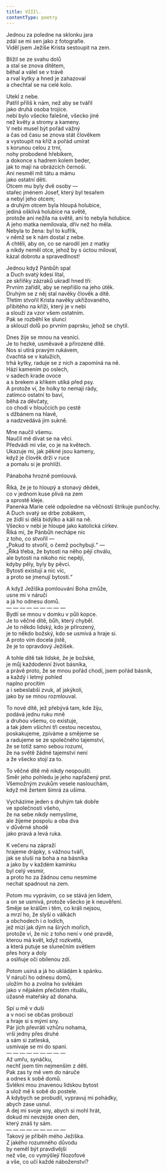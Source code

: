 ```yaml
---
title: VIII\.
contentType: poetry
---
```


<section>

Jednou za poledne na sklonku jara  
zdál se mi sen jako z fotografie.  
Viděl jsem Ježíše Krista sestoupit na zem.

</section>

<section>

Blížil se ze svahu dolů  
a stal se znova dítětem,  
běhal a válel se v trávě  
a rval kytky a hned je zahazoval  
a chechtal se na celé kolo.

</section>

<section>

Utekl z nebe.  
Patřil příliš k nám, než aby se tvářil  
jako druhá osoba trojice.  
nebi bylo všecko falešné, všecko jiné  
než květy a stromy a kameny.  
V nebi musel být pořád vážný  
a čas od času se znova stát člověkem  
a vystoupit na kříž a pořád umírat  
s korunou celou z trní,  
nohy probodené hřebíkem,  
a dokonce s hadrem kolem beder,  
jak to mají na obrázcích černoši.  
Ani nesměl mít tátu a mámu  
jako ostatní děti.  
Otcem mu byly dvě osoby —  
stařec jménem Josef, který byl tesařem  
a nebyl jeho otcem;  
a druhým otcem byla hloupá holubice,  
jediná ošklivá holubice na světě,  
protože ani nežila na světě, ani to nebyla holubice.  
A jeho matka nemilovala, dřív než ho měla.  
Nebyla to žena: byl to kufřík,  
v němž se k nám dostal z nebe.  
A chtěli, aby on, co se narodil jen z matky  
a nikdy neměl otce, jehož by s úctou miloval,  
kázal dobrotu a spravedlnost!

</section>

<section>

Jednou když Pánbůh spal  
a Duch svatý kdesi lítal,  
ze skříňky zázraků ukradl hned tři:  
Prvním zařídil, aby se nepřišlo na jeho útěk.  
Druhým se z něj stal navěky člověk a dítě.  
Třetím stvořil Krista navěky ukřižovaného,  
přibitého na kříži, který je v nebi  
a slouží za vzor všem ostatním.  
Pak se rozběhl ke slunci  
a sklouzl dolů po prvním paprsku, jehož se chytil.

</section>

<section>

Dnes žije se mnou na vesnici.  
Je to hezké, usměvavé a přirozené dítě.  
Nos si utírá pravým rukávem,  
čvachtá se v kalužích,  
trhá kytky, raduje se z nich a zapomíná na ně.  
Hází kamením po oslech,  
v sadech krade ovoce  
a s brekem a křikem utíká před psy.  
A protože ví, že holky to nemají rády,  
zatímco ostatní to baví,  
běhá za děvčaty,  
co chodí v hloučcích po cestě  
s džbánem na hlavě,  
a nadzvedává jim sukně.

</section>

<section>

Mne naučil všemu.  
Naučil mě dívat se na věci.  
Předvádí mi vše, co je na květech.  
Ukazuje mi, jak pěkné jsou kameny,  
když je člověk drží v ruce  
a pomalu si je prohlíží.

</section>

<section>

Pánaboha hrozně pomlouvá.

</section>

<section>

Říká, že je to hloupý a stonavý dědek,  
co v jednom kuse plivá na zem  
a sprostě kleje.  
Panenka Marie celé odpoledne na věčnosti štrikuje punčochy.  
A Duch svatý se drbe zobákem,  
ze židlí si dělá bidýlko a kálí na ně.  
Všecko v nebi je hloupé jako katolická církev.  
Říká mi, že Pánbůh nechápe nic  
z toho, co stvořil —  
„Pokud to stvořil, o čemž pochybuji.“ —  
„Říká třeba, že bytosti na něho pějí chválu,  
ale bytosti na nikoho nic nepějí,  
kdyby pěly, byly by pěvci.  
Bytosti existují a nic víc,  
a proto se jmenují bytosti.“

</section>

<section>

A když Ježíška pomlouvání Boha zmůže,  
usne mi v náručí  
a já ho odnesu domů.  
— — — — — — — — —  
Bydlí se mnou v domku v půli kopce.  
Je to věčné dítě, bůh, který chyběl.  
Je to někdo lidský, kdo je přirozený,  
je to někdo božský, kdo se usmívá a hraje si.  
A proto vím docela jistě,  
že je to opravdový Ježíšek.

</section>

<section>

A tohle dítě tak lidské, že je božské,  
je můj každodenní život básníka,  
a právě proto, že se mnou pořád chodí, jsem pořád básník,  
a každý i letmý pohled  
naplno procítím  
a i sebeslabší zvuk, ať jakýkoli,  
jako by se mnou rozmlouval.

</section>

<section>

To nové dítě, jež přebývá tam, kde žiju,  
podává jednu ruku mně  
a druhou všemu, co existuje,  
a tak jdem všichni tři cestou necestou,  
poskakujeme, zpíváme a smějeme se  
a radujeme se ze společného tajemství,  
že se totiž samo sebou rozumí,  
že na světě žádné tajemství není  
a že všecko stojí za to.

</section>

<section>

To věčné dítě mě nikdy neopouští.  
Směr jeho pohledu je jeho napřažený prst.  
Všemožným zvukům vesele naslouchám,  
když mě žertem šimrá za ušima.

</section>

<section>

Vycházíme jeden s druhým tak dobře  
ve společnosti všeho,  
že na sebe nikdy nemyslíme,  
ale žijeme pospolu a oba dva  
v důvěrné shodě  
jako pravá a levá ruka.

</section>

<section>

K večeru na zápraží  
hrajeme drápky, s vážnou tváří,  
jak se sluší na boha a na básníka  
a jako by v každém kamínku  
byl celý vesmír,  
a proto ho za žádnou cenu nesmíme  
nechat spadnout na zem.

</section>

<section>

Potom mu vyprávím, co se stává jen lidem,  
a on se usmívá, protože všecko je k neuvěření.  
Směje se králům i těm, co králi nejsou,  
a mrzí ho, že slyší o válkách  
a obchodech i o lodích,  
jež mizí jak dým na širých mořích,  
protože ví, že nic z toho není v oné pravdě,  
kterou má květ, když rozkvétá,  
a která putuje se slunečním světlem  
přes hory a doly  
a oslňuje oči obílenou zdí.

</section>

<section>

Potom usíná a já ho ukládám k spánku.  
V náručí ho odnesu domů,  
uložím ho a zvolna ho svlékám  
jako v nějakém přečistém rituálu,  
úžasně mateřsky až donaha.

</section>

<section>

Spí u mě v duši  
a v noci se občas probouzí  
a hraje si s mými sny.  
Pár jich převrátí vzhůru nohama,  
vrší jedny přes druhé  
a sám si zatleská,  
usmívaje se mi do spaní.  
— — — — — — — — —  
Až umřu, synáčku,  
nechť jsem tím nejmenším z dětí.  
Pak zas ty mě vem do náruče  
a odnes k sobě domů.  
Svlékni mou znavenou lidskou bytost  
a ulož mě k sobě do postele.  
A kdybych se probudil, vypravuj mi pohádky,  
abych zase usnul.  
A dej mi svoje sny, abych si mohl hrát,  
dokud mi nevzejde onen den,  
který znáš ty sám.  
— — — — — — — — —  
Takový je příběh mého Ježíška.  
Z jakého rozumného důvodu  
by neměl být pravdivější  
než vše, co vymýšlejí filozofové  
a vše, co učí každé náboženství?

</section>
